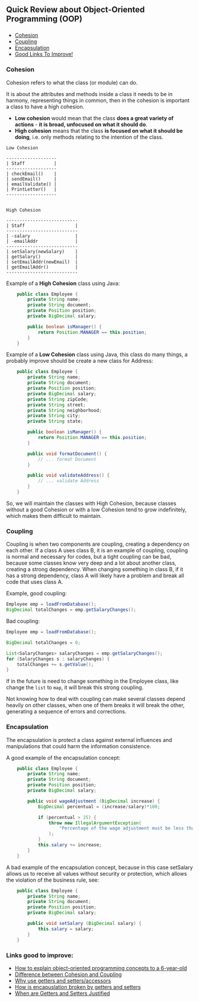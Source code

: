 ## Quick Review about Object-Oriented Programming (OOP)

###

- [Cohesion](#cohesion)
- [Coupling](#coupling)
- [Encapsulation](#encapsulation)
- [Good Links To Improve!](#links-good-to-improve)

### Cohesion

Cohesion refers to what the class (or module) can do.

It is about the attributes and methods inside a class it needs to be in harmony, representing things in common, then in the cohesion is important a class to have a high cohesion.

- **Low cohesion** would mean that the class **does a great variety of actions** - **it is broad, unfocused on what it should do**.
- **High cohesion** means that the class **is focused on what it should be doing**, i.e. only methods relating to the intention of the class.

```
Low Cohesion

-------------------
| Staff           |
-------------------
| checkEmail()    |
| sendEmail()     |
| emailValidate() |
| PrintLetter()   |
-------------------


High Cohesion

---------------------------
| Staff                   |
---------------------------
| -salary                 |
| -emailAddr              |
---------------------------
| setSalary(newSalary)    |
| getSalary()             |
| setEmailAddr(newEmail)  |
| getEmailAddr()          |
---------------------------
```

Example of a **High Cohesion** class using Java:

```java
    public class Employee {
        private String name;
        private String document;
        private Position position;
        private BigDecimal salary;

        public boolean isManager() {
            return Position.MANAGER == this.position;
        }
    }
```

Example of a **Low Cohesion** class using Java, this class do many things, a probably improve should be create a new class for Address:

```java
    public class Employee {
        private String name;
        private String document;
        private Position position;
        private BigDecimal salary;
        private String zipCode;
        private String street;
        private String neighborhood;
        private String city;
        private String state;

        public boolean isManager() {
            return Position.MANAGER == this.position;
        }

        public void formatDocument() {
            // ... format Document
        }

        public void validateAddress() {
            // ... validate Address
        }
    }
```

So, we will maintain the classes with High Cohesion, because classes without a good Cohesion or with a low Cohesion tend to grow indefinitely, which makes them difficult to maintain.

### Coupling

Coupling is when two components are coupling, creating a dependency on each other. If a class A uses class B, it is an example of coupling, coupling is normal and necessary for codes, but a tight coupling can be bad, because some classes know very deep and a lot about another class, creating a strong dependency. When changing something in class B, if it has a strong dependency, class A will likely have a problem and break all code that uses class A.

Example, good coupling:

```java
Employee emp = loadFromDatabase();
BigDecimal totalChanges = emp.getSalaryChanges();
```

Bad coupling:

```java
Employee emp = loadFromDatabase();

BigDecimal totalChanges = 0;

List<SalaryChanges> salaryChanges = emp.getSalaryChanges();
for (SalaryChanges s : salaryChanges) {
    totalChanges += s.getValue();
}
```

If in the future is need to change something in the Employee class, like change the `list` to `map`, it will break this strong coupling.

Not knowing how to deal with coupling can make several classes depend heavily on other classes, when one of them breaks it will break the other, generating a sequence of errors and corrections.

### Encapsulation

The encapsulation is protect a class against external influences and manipulations that could harm the information consistence.

A good example of the encapsulation concept:

```java
    public class Employee {
        private String name;
        private String document;
        private Position position;
        private BigDecimal salary;

        public void wageAdjustment (BigDecimal increase) {
            BigDecimal percentual = (increase/salary)*100;

            if (percentual > 25) {
                throw new IllegalArgumentException(
                    "Percentage of the wage adjustment must be less than 25%"
                );
            }
            this.salary += increase;
        }
    }
```

A bad example of the encapsulation concept, because in this case setSalary allows us to receive all values without security or protection, which allows the violation of the business rule, see:

```java
    public class Employee {
        private String name;
        private String document;
        private Position position;
        private BigDecimal salary;

        public void setSalary (BigDecimal salary) {
            this.salary = salary;
        }
    }
```

### Links good to improve:

- [How to explain object-oriented programming concepts to a 6-year-old](https://www.freecodecamp.org/news/object-oriented-programming-concepts-21bb035f7260/)
- [Difference between Cohesion and Coupling](https://stackoverflow.com/questions/3085285/difference-between-cohesion-and-coupling)
- [Why use getters and setters/accessors](https://stackoverflow.com/questions/1568091/why-use-getters-and-setters-accessors)
- [How is encapuslation broken by getters and setters](https://softwareengineering.stackexchange.com/questions/297488/how-is-encapsulation-broken-by-getters-setters-even-when-using-mvc-model)
- [When are Getters and Setters Justified](https://softwareengineering.stackexchange.com/questions/21802/when-are-getters-and-setters-justified)

